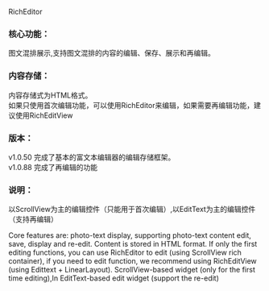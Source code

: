 RichEditor 

### 核心功能：
图文混排展示,支持图文混排的内容的编辑、保存、展示和再编辑。

### 内容存储：
内容存储式为HTML格式。<br>
如果只使用首次编辑功能，可以使用RichEditor来编辑，如果需要再编辑功能，建议使用RichEditView

### 版本：
v1.0.50   完成了基本的富文本编辑器的编辑存储框架。<br>
v1.0.88   完成了再编辑的功能<br>

### 说明：
以ScrollView为主的编辑控件（只能用于首次编辑）,以EditText为主的编辑控件（支持再编辑）<br>


Core features are: photo-text display, supporting photo-text content edit, save, display and re-edit. Content is stored in HTML format.
If only the first editing functions, you can use RichEditor to edit (using ScrollView rich container), if you need to edit function, we recommend using RichEditView (using Edittext + LinearLayout).
ScrollView-based widget (only for the first time editing),In EditText-based edit widget (support the re-edit)




